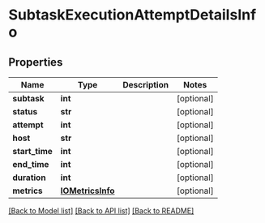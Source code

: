 # SubtaskExecutionAttemptDetailsInfo

## Properties
Name | Type | Description | Notes
------------ | ------------- | ------------- | -------------
**subtask** | **int** |  | [optional] 
**status** | **str** |  | [optional] 
**attempt** | **int** |  | [optional] 
**host** | **str** |  | [optional] 
**start_time** | **int** |  | [optional] 
**end_time** | **int** |  | [optional] 
**duration** | **int** |  | [optional] 
**metrics** | [**IOMetricsInfo**](IOMetricsInfo.md) |  | [optional] 

[[Back to Model list]](../README.md#documentation-for-models) [[Back to API list]](../README.md#documentation-for-api-endpoints) [[Back to README]](../README.md)


